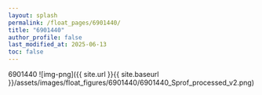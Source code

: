 ```yaml
---
layout: splash
permalink: /float_pages/6901440/
title: "6901440"
author_profile: false
last_modified_at: 2025-06-13
toc: false
---
```

 
6901440
![img-png]({{ site.url }}{{ site.baseurl }}/assets/images/float_figures/6901440/6901440_Sprof_processed_v2.png)